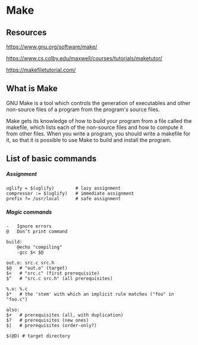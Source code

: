 # Make


## Resources

https://www.gnu.org/software/make/

https://www.cs.colby.edu/maxwell/courses/tutorials/maketutor/

https://makefiletutorial.com/

## What is Make

GNU Make is a tool which controls the generation of executables and other non-source files of a program from the program's source files.

Make gets its knowledge of how to build your program from a file called the makefile, which lists each of the non-source files and how to compute it from other files. When you write a program, you should write a makefile for it, so that it is possible to use Make to build and install the program.




## List of basic commands

##### Assignment

    uglify = $(uglify)        # lazy assignment
    compressor := $(uglify)   # immediate assignment
    prefix ?= /usr/local      # safe assignment


##### Magic commands

    -	Ignore errors
    @	Don’t print command

    build:
        @echo "compiling"
        -gcc $< $@

    out.o: src.c src.h
    $@   # "out.o" (target)
    $<   # "src.c" (first prerequisite)
    $^   # "src.c src.h" (all prerequisites)

    %.o: %.c
    $*   # the 'stem' with which an implicit rule matches ("foo" in "foo.c")

    also:
    $+   # prerequisites (all, with duplication)
    $?   # prerequisites (new ones)
    $|   # prerequisites (order-only?)

    $(@D) # target directory
